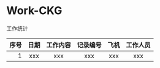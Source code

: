 # Work-CKG

工作统计

| 序号 | 日期 | 工作内容 | 记录编号 | 飞机 | 工作人员|
|----:|:----:|:------:|:-------:|:---:|:------:|
|    1|   xxx|     xxx|      xxx|  xxx|     xxx|